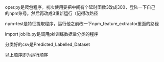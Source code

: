 oper.py是爬包程序，初次使用要把中间有个延时函数3改成300，登陆一下自己的npm账号，然后再改成3重新运行（记得改路径  

npm-test是特征提取程序，运行他之前改一下npm_feature_extractor里面的路径  

import joblib.py是调用pkl训练数据做分类的程序  

分类好的csv是Predicted_Labelled_Dataset  

以上顺序即为运行顺序
